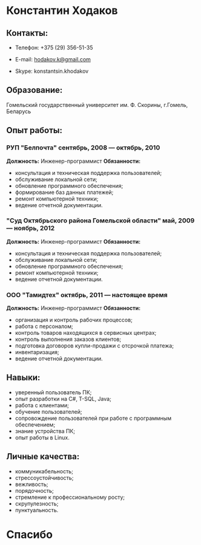 # Константин Ходаков
## Контакты:
* Телефон: +375 (29) 356-51-35

* E-mail: hodakov.k@gmail.com

* Skype: konstantsin.khodakov
## Образование:
Гомельский государственный университет им. Ф. Скорины, г.Гомель, Беларусь
## Опыт работы:
### РУП "Белпочта" сентябрь, 2008 — октябрь, 2010
**Должность:** Инженер-программист
**Обязанности:**
* консультация и техническая поддержка пользователей;
* обслуживание локальной сети;
* обновление программного обеспечения;
* формирование баз данных платежей;
* ремонт компьютерной техники;
* ведение отчетной документации.
### "Суд Октябрьского района Гомельской области" май, 2009 — ноябрь, 2012
**Должность:** Инженер-программист
**Обязанности:**
* консультация и техническая поддержка пользователей;
* обслуживание локальной сети;
* обновление программного обеспечения;
* ремонт компьютерной техники;
* ведение отчетной документации.
### ООО "Тамидтех" октябрь, 2011 — настоящее время
**Должность:** Инженер-программист
**Обязанности:**
* организация и контроль рабочих процессов;
* работа с персоналом;
* контроль товаров находящихся в сервисных центрах;
* контроль выполнения заказов клиентов;
* подготовка договоров купли-продажи с отсрочкой платежа;
* инвентаризация;
* ведение отчетной документации.
## Навыки:
* уверенный пользователь ПК;
* опыт разработки на C#, T-SQL, Java;
* работа с клиентами;
* обучение пользователей;
* сопровождение пользователей при работе с программным обеспечением;
* знание устройства ПК;
* опыт работы в Linux.
## Личные качества:
* коммуникабельность;
* стрессоустойчивость;
* вежливость;
* порядочность;
* стремление к профессиональному росту;
* скрупулезность;
* пунктуальность.
# Спасибо

